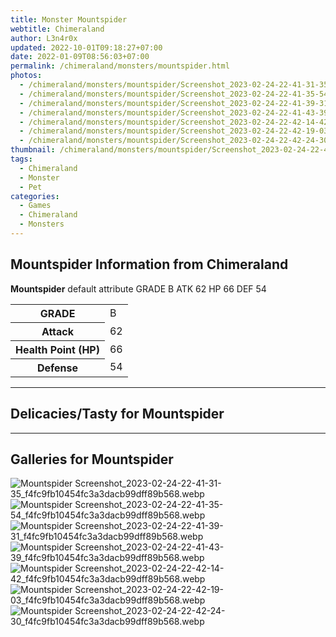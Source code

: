 ```yaml
---
title: Monster Mountspider
webtitle: Chimeraland
author: L3n4r0x
updated: 2022-10-01T09:18:27+07:00
date: 2022-01-09T08:56:03+07:00
permalink: /chimeraland/monsters/mountspider.html
photos:
  - /chimeraland/monsters/mountspider/Screenshot_2023-02-24-22-41-31-35_f4fc9fb10454fc3a3dacb99dff89b568.webp
  - /chimeraland/monsters/mountspider/Screenshot_2023-02-24-22-41-35-54_f4fc9fb10454fc3a3dacb99dff89b568.webp
  - /chimeraland/monsters/mountspider/Screenshot_2023-02-24-22-41-39-31_f4fc9fb10454fc3a3dacb99dff89b568.webp
  - /chimeraland/monsters/mountspider/Screenshot_2023-02-24-22-41-43-39_f4fc9fb10454fc3a3dacb99dff89b568.webp
  - /chimeraland/monsters/mountspider/Screenshot_2023-02-24-22-42-14-42_f4fc9fb10454fc3a3dacb99dff89b568.webp
  - /chimeraland/monsters/mountspider/Screenshot_2023-02-24-22-42-19-03_f4fc9fb10454fc3a3dacb99dff89b568.webp
  - /chimeraland/monsters/mountspider/Screenshot_2023-02-24-22-42-24-30_f4fc9fb10454fc3a3dacb99dff89b568.webp
thumbnail: /chimeraland/monsters/mountspider/Screenshot_2023-02-24-22-41-31-35_f4fc9fb10454fc3a3dacb99dff89b568.webp
tags:
  - Chimeraland
  - Monster
  - Pet
categories:
  - Games
  - Chimeraland
  - Monsters
---
```


<section id="bootstrap-wrapper"><link rel="stylesheet" href="https://rawcdn.githack.com/dimaslanjaka/Web-Manajemen/bb6505ea081a75a7c845f65fb9d939276931c82f/css/bootstrap-4.5-wrapper.css"/><h2>Mountspider Information from Chimeraland</h2><p><b>Mountspider</b> default attribute GRADE B ATK 62 HP 66 DEF 54<table><tr><th>GRADE</th><td>B</td></tr><tr><th>Attack</th><td>62</td></tr><tr><th>Health Point (HP)</th><td>66</td></tr><tr><th>Defense</th><td>54</td></tr></table></p><hr/><h2>Delicacies/Tasty for Mountspider</h2><hr/><div id="gallery"><h2>Galleries for Mountspider</h2><div class="row"><div class="col-lg-6 col-12"><img src="/chimeraland/monsters/mountspider/Screenshot_2023-02-24-22-41-31-35_f4fc9fb10454fc3a3dacb99dff89b568.webp" alt="Mountspider Screenshot_2023-02-24-22-41-31-35_f4fc9fb10454fc3a3dacb99dff89b568.webp"/></div><div class="col-lg-6 col-12"><img src="/chimeraland/monsters/mountspider/Screenshot_2023-02-24-22-41-35-54_f4fc9fb10454fc3a3dacb99dff89b568.webp" alt="Mountspider Screenshot_2023-02-24-22-41-35-54_f4fc9fb10454fc3a3dacb99dff89b568.webp"/></div><div class="col-lg-6 col-12"><img src="/chimeraland/monsters/mountspider/Screenshot_2023-02-24-22-41-39-31_f4fc9fb10454fc3a3dacb99dff89b568.webp" alt="Mountspider Screenshot_2023-02-24-22-41-39-31_f4fc9fb10454fc3a3dacb99dff89b568.webp"/></div><div class="col-lg-6 col-12"><img src="/chimeraland/monsters/mountspider/Screenshot_2023-02-24-22-41-43-39_f4fc9fb10454fc3a3dacb99dff89b568.webp" alt="Mountspider Screenshot_2023-02-24-22-41-43-39_f4fc9fb10454fc3a3dacb99dff89b568.webp"/></div><div class="col-lg-6 col-12"><img src="/chimeraland/monsters/mountspider/Screenshot_2023-02-24-22-42-14-42_f4fc9fb10454fc3a3dacb99dff89b568.webp" alt="Mountspider Screenshot_2023-02-24-22-42-14-42_f4fc9fb10454fc3a3dacb99dff89b568.webp"/></div><div class="col-lg-6 col-12"><img src="/chimeraland/monsters/mountspider/Screenshot_2023-02-24-22-42-19-03_f4fc9fb10454fc3a3dacb99dff89b568.webp" alt="Mountspider Screenshot_2023-02-24-22-42-19-03_f4fc9fb10454fc3a3dacb99dff89b568.webp"/></div><div class="col-lg-6 col-12"><img src="/chimeraland/monsters/mountspider/Screenshot_2023-02-24-22-42-24-30_f4fc9fb10454fc3a3dacb99dff89b568.webp" alt="Mountspider Screenshot_2023-02-24-22-42-24-30_f4fc9fb10454fc3a3dacb99dff89b568.webp"/></div></div></div></section>